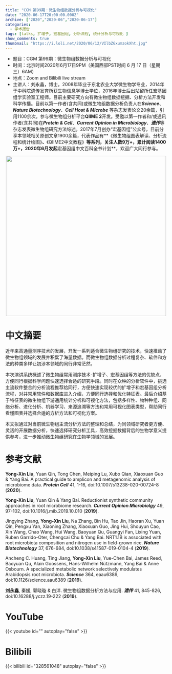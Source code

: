 ```yaml
---
title: "CGM 第99期：微生物组数据分析与可视化"
date: "2020-06-17T20:00:00.000Z"
archive: ["2020","2020-06","2020-06-17"]
categories:
  - 学术报告
tags: [talks, 扩增子, 宏基因组, 分析流程, 统计分析与可视化 ]
show_comments: true
thumbnail: "https://i.loli.net/2020/06/12/VIlbZGxumzokXht.jpg"
---
```


- 题目：CGM 第99期：微生物组数据分析与可视化
- 时间：北京时间2020年6月17日9PM（美国西部PST时间 6 月 17 日（星期三）6AM）
- 地点：Zoom and Bilibili live stream
- 主讲人：刘永鑫，博士。2008年毕业于东北农业大学微生物学专业，2014年于中科院遗传发育所获生物信息学博士学位，2016年博士后出站留所任宏基因组学实验室工程师。目前主要研究方向有微生物组数据挖掘、分析方法开发和科学传播。目前以第一作者(含共同)或微生物组数据分析负责人在***Science***、***Nature Biotechnology***、***Cell Host & Microbe*** 等杂志发表论文20余篇，引用1100余次。参与微生物组分析平台**QIIME 2**开发。受邀以第一作者和/或通讯作者(含共同)在***Protein & Cell***、***Current Opinion in Microbiology***、***遗传***等杂志发表微生物组研究方法综述。2017年7月创办“宏基因组”公众号，目前分享本领域相关原创文章1900余篇，代表作品有**《微生物组图表解读、分析流程和统计绘图》**、**《QIIME2中文教程》**等系列，关注人数9万+，累计阅读1400万+，2020年6月发起**宏基因组中文百科全书计划**，欢迎广大同行参与。

<div align="center">
<img src="https://i.loli.net/2020/06/12/KkiWjAM83Q75yYC.jpg" height=500>
</div>

# 中文摘要

近年来高通量测序技术的发展，开发一系列适合微生物组研究的技术，快速推动了微生物组领域的发展并积累了海量数据。而微生物组数据分析过程复杂、软件和方法的种类多样让初涉本领域的同行非常茫然。<br>

本次演讲系统概述了微生物组常用测序技术-扩增子、宏基因组等方法的优缺点，方便同行根据科学问题快速选择合适的研究手段。同时在众种的分析软件中，挑选主流软件整合的分析流程推荐给同行，方便快速实现较优的扩增子和宏基因组分析流程，对并常用软件和数据库进入介绍，方便同行选择和优化特征表。最后介绍基于特征表的微生物组下游通用统计分析和可视化方法，包括多样性、物种种组、网络分析、进化分析、机器学习、来源追溯等方法和常用可视化图表类型，帮助同行看懂图表并选择合适的方析方法和可视化方案。<br>

本文拟通过对当前微生物组主流分析方法的整理和总结，为同领域研究者更方便、灵活的开展数据分析，快速选择研究分析工具，高效挖掘数据背后的生物学意义提供参考，进一步推动微生物组研究在生物学领域的发展。


# 参考文献

**Yong-Xin Liu**, Yuan Qin, Tong Chen, Meiping Lu, Xubo Qian, Xiaoxuan Guo & Yang Bai. A practical guide to amplicon and metagenomic analysis of microbiome data. ***Protein Cell*** 41, 1-16, doi:10.1007/s13238-020-00724-8 (**2020**).

**Yong-Xin Liu**, Yuan Qin & Yang Bai. Reductionist synthetic community approaches in root microbiome research. ***Current Opinion Microbiolgy*** 49, 97-102, doi:10.1016/j.mib.2019.10.010 (**2019**).

Jingying Zhang, **Yong-Xin Liu**, Na Zhang, Bin Hu, Tao Jin, Haoran Xu, Yuan Qin, Pengxu Yan, Xiaoning Zhang, Xiaoxuan Guo, Jing Hui, Shouyun Cao, Xin Wang, Chao Wang, Hui Wang, Baoyuan Qu, Guangyi Fan, Lixing Yuan, Ruben Garrido-Oter, Chengcai Chu & Yang Bai. NRT1.1B is associated with root microbiota composition and nitrogen use in field-grown rice. ***Nature Biotechnology*** 37, 676-684, doi:10.1038/s41587-019-0104-4 (**2019**).

Ancheng C. Huang, Ting Jiang, **Yong-Xin Liu**, Yue-Chen Bai, James Reed, Baoyuan Qu, Alain Goossens, Hans-Wilhelm Nützmann, Yang Bai & Anne Osbourn. A specialized metabolic network selectively modulates Arabidopsis root microbiota. ***Science*** 364, eaau6389, doi:10.1126/science.aau6389 (**2019**).

**刘永鑫**, 秦媛, 郭晓璇 & 白洋. 微生物组数据分析方法与应用. ***遗传*** 41, 845-826, doi:10.16288/j.yczz.19-222 (**2019**).

# YouTube

{{< youtube id="" autoplay="false" >}}

# Bilibili

{{< bilibili id="328561048" autoplay="false" >}}

